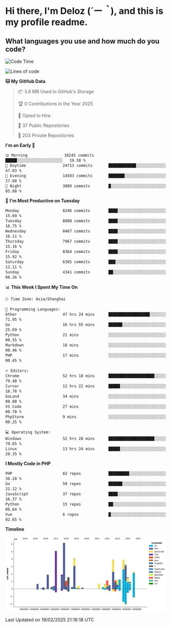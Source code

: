 # **Hi there, I'm Deloz (*´ー｀*), and this is my profile readme.**

## **What languages you use and how much do you code?**

<!--START_SECTION:waka-->
![Code Time](http://img.shields.io/badge/Code%20Time-5%2C724%20hrs%2026%20mins-blue)

![Lines of code](https://img.shields.io/badge/From%20Hello%20World%20I%27ve%20Written-47.0%20million%20lines%20of%20code-blue)

**🐱 My GitHub Data** 

> 📦 3.8 MB Used in GitHub's Storage 
 > 
> 🏆 0 Contributions in the Year 2025
 > 
> 💼 Opted to Hire
 > 
> 📜 37 Public Repositories 
 > 
> 🔑 203 Private Repositories 
 > 
**I'm an Early 🐤** 

```text
🌞 Morning                10245 commits       █████░░░░░░░░░░░░░░░░░░░░   19.50 % 
🌆 Daytime                24713 commits       ████████████░░░░░░░░░░░░░   47.03 % 
🌃 Evening                14503 commits       ███████░░░░░░░░░░░░░░░░░░   27.60 % 
🌙 Night                  3089 commits        █░░░░░░░░░░░░░░░░░░░░░░░░   05.88 % 
```
📅 **I'm Most Productive on Tuesday** 

```text
Monday                   8246 commits        ████░░░░░░░░░░░░░░░░░░░░░   15.69 % 
Tuesday                  8800 commits        ████░░░░░░░░░░░░░░░░░░░░░   16.75 % 
Wednesday                8467 commits        ████░░░░░░░░░░░░░░░░░░░░░   16.11 % 
Thursday                 7967 commits        ████░░░░░░░░░░░░░░░░░░░░░   15.16 % 
Friday                   8364 commits        ████░░░░░░░░░░░░░░░░░░░░░   15.92 % 
Saturday                 6365 commits        ███░░░░░░░░░░░░░░░░░░░░░░   12.11 % 
Sunday                   4341 commits        ██░░░░░░░░░░░░░░░░░░░░░░░   08.26 % 
```


📊 **This Week I Spent My Time On** 

```text
🕑︎ Time Zone: Asia/Shanghai

💬 Programming Languages: 
Other                    47 hrs 24 mins      ██████████████████░░░░░░░   71.95 % 
Go                       16 hrs 55 mins      ██████░░░░░░░░░░░░░░░░░░░   25.69 % 
Python                   21 mins             ░░░░░░░░░░░░░░░░░░░░░░░░░   00.55 % 
Markdown                 18 mins             ░░░░░░░░░░░░░░░░░░░░░░░░░   00.46 % 
PHP                      17 mins             ░░░░░░░░░░░░░░░░░░░░░░░░░   00.45 % 

🔥 Editors: 
Chrome                   52 hrs 18 mins      ████████████████████░░░░░   79.40 % 
Cursor                   12 hrs 22 mins      █████░░░░░░░░░░░░░░░░░░░░   18.78 % 
GoLand                   34 mins             ░░░░░░░░░░░░░░░░░░░░░░░░░   00.88 % 
VS Code                  27 mins             ░░░░░░░░░░░░░░░░░░░░░░░░░   00.70 % 
PhpStorm                 9 mins              ░░░░░░░░░░░░░░░░░░░░░░░░░   00.25 % 

💻 Operating System: 
Windows                  52 hrs 28 mins      ████████████████████░░░░░   79.65 % 
Linux                    13 hrs 24 mins      █████░░░░░░░░░░░░░░░░░░░░   20.35 % 
```

**I Mostly Code in PHP** 

```text
PHP                      82 repos            █████████░░░░░░░░░░░░░░░░   36.28 % 
Go                       50 repos            ██████░░░░░░░░░░░░░░░░░░░   22.12 % 
JavaScript               37 repos            ████░░░░░░░░░░░░░░░░░░░░░   16.37 % 
Python                   15 repos            ██░░░░░░░░░░░░░░░░░░░░░░░   06.64 % 
Vue                      6 repos             █░░░░░░░░░░░░░░░░░░░░░░░░   02.65 % 
```



**Timeline**

![Lines of Code chart](https://raw.githubusercontent.com/deloz/deloz/main/assets/bar_graph.png)


 Last Updated on 19/02/2025 21:16:18 UTC
<!--END_SECTION:waka-->

